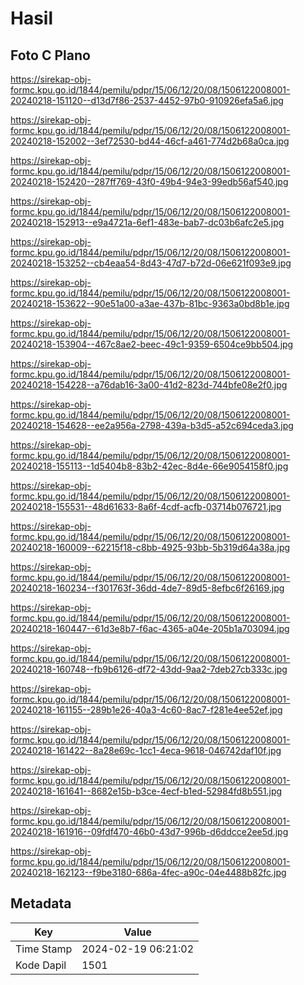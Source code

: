 # Hasil

## Foto C Plano

https://sirekap-obj-formc.kpu.go.id/1844/pemilu/pdpr/15/06/12/20/08/1506122008001-20240218-151120--d13d7f86-2537-4452-97b0-910926efa5a6.jpg

https://sirekap-obj-formc.kpu.go.id/1844/pemilu/pdpr/15/06/12/20/08/1506122008001-20240218-152002--3ef72530-bd44-46cf-a461-774d2b68a0ca.jpg

https://sirekap-obj-formc.kpu.go.id/1844/pemilu/pdpr/15/06/12/20/08/1506122008001-20240218-152420--287ff769-43f0-49b4-94e3-99edb56af540.jpg

https://sirekap-obj-formc.kpu.go.id/1844/pemilu/pdpr/15/06/12/20/08/1506122008001-20240218-152913--e9a4721a-6ef1-483e-bab7-dc03b6afc2e5.jpg

https://sirekap-obj-formc.kpu.go.id/1844/pemilu/pdpr/15/06/12/20/08/1506122008001-20240218-153252--cb4eaa54-8d43-47d7-b72d-06e621f093e9.jpg

https://sirekap-obj-formc.kpu.go.id/1844/pemilu/pdpr/15/06/12/20/08/1506122008001-20240218-153622--90e51a00-a3ae-437b-81bc-9363a0bd8b1e.jpg

https://sirekap-obj-formc.kpu.go.id/1844/pemilu/pdpr/15/06/12/20/08/1506122008001-20240218-153904--467c8ae2-beec-49c1-9359-6504ce9bb504.jpg

https://sirekap-obj-formc.kpu.go.id/1844/pemilu/pdpr/15/06/12/20/08/1506122008001-20240218-154228--a76dab16-3a00-41d2-823d-744bfe08e2f0.jpg

https://sirekap-obj-formc.kpu.go.id/1844/pemilu/pdpr/15/06/12/20/08/1506122008001-20240218-154628--ee2a956a-2798-439a-b3d5-a52c694ceda3.jpg

https://sirekap-obj-formc.kpu.go.id/1844/pemilu/pdpr/15/06/12/20/08/1506122008001-20240218-155113--1d5404b8-83b2-42ec-8d4e-66e9054158f0.jpg

https://sirekap-obj-formc.kpu.go.id/1844/pemilu/pdpr/15/06/12/20/08/1506122008001-20240218-155531--48d61633-8a6f-4cdf-acfb-03714b076721.jpg

https://sirekap-obj-formc.kpu.go.id/1844/pemilu/pdpr/15/06/12/20/08/1506122008001-20240218-160009--62215f18-c8bb-4925-93bb-5b319d64a38a.jpg

https://sirekap-obj-formc.kpu.go.id/1844/pemilu/pdpr/15/06/12/20/08/1506122008001-20240218-160234--f301763f-36dd-4de7-89d5-8efbc6f26169.jpg

https://sirekap-obj-formc.kpu.go.id/1844/pemilu/pdpr/15/06/12/20/08/1506122008001-20240218-160447--61d3e8b7-f6ac-4365-a04e-205b1a703094.jpg

https://sirekap-obj-formc.kpu.go.id/1844/pemilu/pdpr/15/06/12/20/08/1506122008001-20240218-160748--fb9b6126-df72-43dd-9aa2-7deb27cb333c.jpg

https://sirekap-obj-formc.kpu.go.id/1844/pemilu/pdpr/15/06/12/20/08/1506122008001-20240218-161155--289b1e26-40a3-4c60-8ac7-f281e4ee52ef.jpg

https://sirekap-obj-formc.kpu.go.id/1844/pemilu/pdpr/15/06/12/20/08/1506122008001-20240218-161422--8a28e69c-1cc1-4eca-9618-046742daf10f.jpg

https://sirekap-obj-formc.kpu.go.id/1844/pemilu/pdpr/15/06/12/20/08/1506122008001-20240218-161641--8682e15b-b3ce-4ecf-b1ed-52984fd8b551.jpg

https://sirekap-obj-formc.kpu.go.id/1844/pemilu/pdpr/15/06/12/20/08/1506122008001-20240218-161916--09fdf470-46b0-43d7-996b-d6ddcce2ee5d.jpg

https://sirekap-obj-formc.kpu.go.id/1844/pemilu/pdpr/15/06/12/20/08/1506122008001-20240218-162123--f9be3180-686a-4fec-a90c-04e4488b82fc.jpg


## Metadata

| Key        | Value               |
| ---------- | ------------------- |
| Time Stamp | 2024-02-19 06:21:02 |
| Kode Dapil | 1501                |



